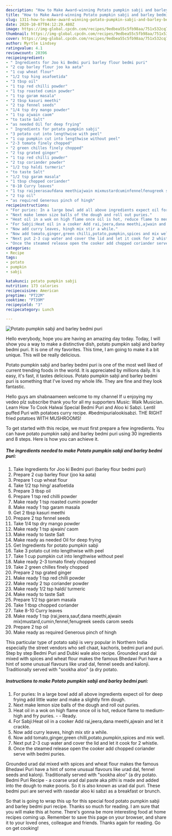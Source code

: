 ```yaml
---
description: "How to Make Award-winning Potato pumpkin sabji and barley bedmi puri"
title: "How to Make Award-winning Potato pumpkin sabji and barley bedmi puri"
slug: 1311-how-to-make-award-winning-potato-pumpkin-sabji-and-barley-bedmi-puri
date: 2020-10-07T04:12:29.480Z
image: https://img-global.cpcdn.com/recipes/9edbea55c5fb98aa/751x532cq70/potato-pumpkin-sabji-and-barley-bedmi-puri-recipe-main-photo.jpg
thumbnail: https://img-global.cpcdn.com/recipes/9edbea55c5fb98aa/751x532cq70/potato-pumpkin-sabji-and-barley-bedmi-puri-recipe-main-photo.jpg
cover: https://img-global.cpcdn.com/recipes/9edbea55c5fb98aa/751x532cq70/potato-pumpkin-sabji-and-barley-bedmi-puri-recipe-main-photo.jpg
author: Myrtle Lindsey
ratingvalue: 4.1
reviewcount: 20396
recipeingredient:
- " Ingredients for Joo ki Bedmi puri barley flour bedmi puri"
- "2 cup barley flour joo ka aata"
- "1 cup wheat flour"
- "1/2 tsp hing asafoetida"
- "3 tbsp oil"
- "1 tsp red chilli powder"
- "1 tsp roasted cumin powder"
- "1 tsp garam masala"
- "2 tbsp kasuri meethi"
- "2 tsp fennel seeds"
- "1/4 tsp dry mango powder"
- "1 tsp ajwain caom"
- "to taste Salt"
- "as needed Oil for deep frying"
- " Ingredients for potato pumpkin sabji"
- "3 potato cut into lengthwise with peel"
- "1 cup pumpkin cut into lengthwise without peel"
- "2-3 tomato finely chopped"
- "2 green chilles finely chopped"
- "2 tsp grated ginger"
- "1 tsp red chilli powder"
- "2 tsp coriander powder"
- "1/2 tsp haldi turmeric"
- "to taste Salt"
- "1/2 tsp garam masala"
- "1 tbsp chopped coriander"
- "8-10 Curry leaves"
- "1 tsp raijeerasaufdana meethiajwain mixmustardcuminfennelfenugreek seeds carom seeds"
- "2 tsp oil"
- "as required Generous pinch of hingh"
recipeinstructions:
- "For puries: In a large bowl add all above ingredients expect oil for deep frying add little water and make a slightly firm dough."
- "Next make lemon size balls of the dough and roll out puries."
- "Heat oil in a wok on high flame once oil is hot, reduce flame to medium-high and fry puries.  Ready."
- "For Sabji:Heat oil in a cooker Add rai,jeera,dana meethi,ajwain and let it crackle."
- "Now add curry leaves, hingh mix stir a while."
- "Now add tomato,ginger,green chilli,potato,pumpkin,spices and mix well."
- "Next put 2-3 cup water and cover the lid and let it cook for 2 whistle."
- "Once the steamed release open the cooker add chopped coriander serve with bedmi puries."
categories:
- Recipe
tags:
- potato
- pumpkin
- sabji

katakunci: potato pumpkin sabji 
nutrition: 173 calories
recipecuisine: American
preptime: "PT22M"
cooktime: "PT39M"
recipeyield: "3"
recipecategory: Lunch

---
```



![Potato pumpkin sabji and barley bedmi puri](https://img-global.cpcdn.com/recipes/9edbea55c5fb98aa/751x532cq70/potato-pumpkin-sabji-and-barley-bedmi-puri-recipe-main-photo.jpg)

Hello everybody, hope you are having an amazing day today. Today, I will show you a way to make a distinctive dish, potato pumpkin sabji and barley bedmi puri. It is one of my favorites. This time, I am going to make it a bit unique. This will be really delicious.

Potato pumpkin sabji and barley bedmi puri is one of the most well liked of current trending foods in the world. It is appreciated by millions daily. It is easy, it's fast, it tastes delicious. Potato pumpkin sabji and barley bedmi puri is something that I've loved my whole life. They are fine and they look fantastic.

Hello guys am shabnaameen welcome to my channel If u enjoying my vedeo plz subscribe thank you for all my supporters Music: Walk Musician. Learn How To Cook Halwai Special Bedmi Puri and Aloo ki Sabzi. Lentil puffed Puri with potatoes curry recipe. #bedmipurialookisabzi. THE RIGHT fried potatoes WITH MUSHROOMS!


To get started with this recipe, we must first prepare a few ingredients. You can have potato pumpkin sabji and barley bedmi puri using 30 ingredients and 8 steps. Here is how you can achieve it.

<!--inarticleads1-->

##### The ingredients needed to make Potato pumpkin sabji and barley bedmi puri:

1. Take  Ingredients for Joo ki Bedmi puri (barley flour bedmi puri)
1. Prepare 2 cup barley flour (joo ka aata)
1. Prepare 1 cup wheat flour
1. Take 1/2 tsp hing/ asafoetida
1. Prepare 3 tbsp oil
1. Prepare 1 tsp red chilli powder
1. Make ready 1 tsp roasted cumin powder
1. Make ready 1 tsp garam masala
1. Get 2 tbsp kasuri meethi
1. Prepare 2 tsp fennel seeds
1. Take 1/4 tsp dry mango powder
1. Make ready 1 tsp ajwain/ caom
1. Make ready to taste Salt
1. Make ready as needed Oil for deep frying
1. Get  Ingredients for potato pumpkin sabji
1. Take 3 potato cut into lengthwise with peel
1. Take 1 cup pumpkin cut into lengthwise without peel
1. Make ready 2-3 tomato finely chopped
1. Take 2 green chilles finely chopped
1. Prepare 2 tsp grated ginger
1. Make ready 1 tsp red chilli powder
1. Make ready 2 tsp coriander powder
1. Make ready 1/2 tsp haldi/ turmeric
1. Make ready to taste Salt
1. Prepare 1/2 tsp garam masala
1. Take 1 tbsp chopped coriander
1. Take 8-10 Curry leaves
1. Make ready 1 tsp (rai,jeera,sauf,dana meethi,ajwain mix)mustard,cumin,fennel,fenugreek seeds carom seeds
1. Prepare 2 tsp oil
1. Make ready as required Generous pinch of hingh


This particular type of potato sabji is very popular in Northern India especially the street vendors who sell chaat, kachoris, bedmi puri and puri. Step by step Bedmi Puri and Dubki wale aloo recipe. Grounded urad dal mixed with spices and wheat flour makes the famous Bhedawi Puri have a hint of some unusual flavours like urad dal, fennel seeds and kalonji. Traditionally served with &#34;sookha aloo&#34; (a dry potato. 

<!--inarticleads2-->

##### Instructions to make Potato pumpkin sabji and barley bedmi puri:

1. For puries: In a large bowl add all above ingredients expect oil for deep frying add little water and make a slightly firm dough.
1. Next make lemon size balls of the dough and roll out puries.
1. Heat oil in a wok on high flame once oil is hot, reduce flame to medium-high and fry puries. -  - Ready.
1. For Sabji:Heat oil in a cooker Add rai,jeera,dana meethi,ajwain and let it crackle.
1. Now add curry leaves, hingh mix stir a while.
1. Now add tomato,ginger,green chilli,potato,pumpkin,spices and mix well.
1. Next put 2-3 cup water and cover the lid and let it cook for 2 whistle.
1. Once the steamed release open the cooker add chopped coriander serve with bedmi puries.


Grounded urad dal mixed with spices and wheat flour makes the famous Bhedawi Puri have a hint of some unusual flavours like urad dal, fennel seeds and kalonji. Traditionally served with &#34;sookha aloo&#34; (a dry potato. Bedmi Puri Recipe - a coarse urad dal paste aka pithi is made and added into the dough to make pooris. So it is also known as urad dal puri. These bedmi puri are served with rasedar aloo ki sabzi as a breakfast or brunch. 

So that is going to wrap this up for this special food potato pumpkin sabji and barley bedmi puri recipe. Thanks so much for reading. I am sure that you will make this at home. There's gonna be more interesting food at home recipes coming up. Remember to save this page on your browser, and share it to your loved ones, colleague and friends. Thanks again for reading. Go on get cooking!
